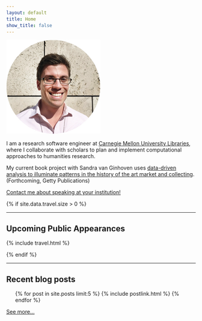 ```yaml
---
layout: default
title: Home
show_title: false
---
```


<img id="headshot" height="250" width="250" src="/assets/images-display/getty_headshot.png" alt="mlincoln headshot" />

I am a research software engineer at [Carnegie Mellon University Libraries](http://library.cmu.edu/), where I collaborate with scholars to plan and implement computational approaches to humanities research.

My current book project with Sandra van Ginhoven uses [data-driven analysis to illuminate patterns in the history of the art market and collecting](http://blogs.getty.edu/iris/predicting-the-past-digital-art-history-modeling-and-machine-learning/). (Forthcoming, Getty Publications)

[Contact me about speaking at your institution!](/speaking)

{% if site.data.travel.size > 0 %}
***

## Upcoming Public Appearances

{% include travel.html %}

{% endif %}
***

## Recent blog posts

<nav>
	<ul>
	{% for post in site.posts limit:5 %}
	  {% include postlink.html %}
	{% endfor %}
	</ul>
</nav>

[See more...](/archive)
